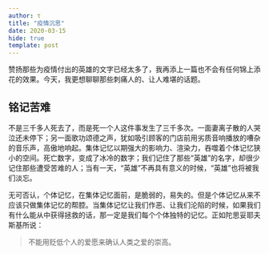 ```yaml
---
author: τ
title: "疫情沉思"
date: 2020-03-15
hide: true
template: post
---
```


赞扬那些为疫情付出的英雄的文字已经太多了，我再添上一篇也不会有任何锦上添花的效果。今天，我更想聊聊那些刺痛人的、让人难堪的话题。

## 铭记苦难

不是三千多人死去了，而是死一个人这件事发生了三千多次。一面妻离子散的人哭泣还未停下；另一面歌功颂德之声，犹如吸引顾客的门店前用劣质音响播放的嘈杂的音乐声，高傲地响起。集体记忆以期强大的影响力、渲染力，吞噬着个体记忆狭小的空间。死亡数字，变成了冰冷的数字；我们记住了那些“英雄”的名字，却很少记住那些遭受苦难的人；当有一天，“英雄”不再具有意义的时候，“英雄”也将被我们淡忘。

无可否认，个体记忆，在集体记忆面前，是脆弱的，易失的。但是个体记忆从来不应该只做集体记忆的帮腔。当集体记忆让我们作恶、让我们沦陷的时候，如果我们有什么能从中获得拯救的话，那一定是我们每个个体独特的记忆。正如陀思妥耶夫斯基所说：

> 不能用贬低个人的爱愿来确认人类之爱的崇高。

